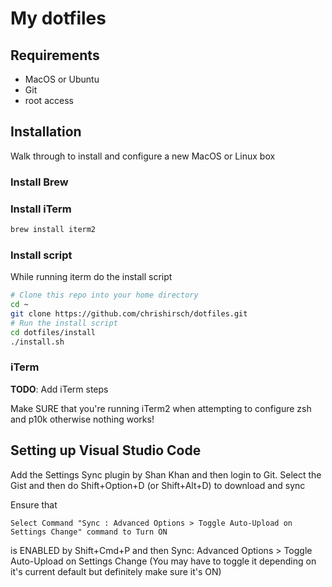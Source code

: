 # My dotfiles

## Requirements

* MacOS or Ubuntu
* Git
* root access

## Installation

Walk through to install and configure a new MacOS or Linux box

### Install Brew

### Install iTerm

```bash
brew install iterm2
```

### Install script

While running iterm do the install script

```bash
# Clone this repo into your home directory
cd ~
git clone https://github.com/chrishirsch/dotfiles.git
# Run the install script
cd dotfiles/install
./install.sh
```

### iTerm

**TODO**: Add iTerm steps



Make SURE that you're running iTerm2 when attempting to configure zsh and p10k otherwise nothing works!

## Setting up Visual Studio Code

Add the Settings Sync plugin by Shan Khan and then login to Git. Select the Gist and then do Shift+Option+D (or Shift+Alt+D) to download and sync

Ensure that 
```
Select Command "Sync : Advanced Options > Toggle Auto-Upload on Settings Change" command to Turn ON 
```

is ENABLED by Shift+Cmd+P and then Sync: Advanced Options > Toggle Auto-Upload on Settings Change (You may have to toggle it depending on it's current default but definitely make sure it's ON)
